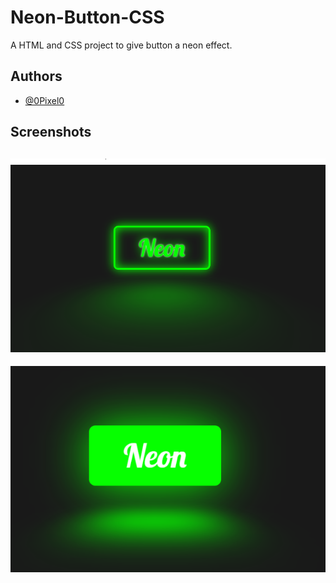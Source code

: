 
# Neon-Button-CSS

A HTML and CSS project to give button a neon effect.


## Authors

- [@0Pixel0](https://www.github.com/0Pixel0)


## Screenshots
![neon-image](https://github.com/0Pixel0/Neon_Button-CSS/blob/master/neon.PNG)
-
![neon-image-hover](https://github.com/0Pixel0/Neon_Button-CSS/blob/master/neon-hover.PNG)





